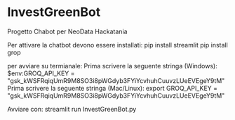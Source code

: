 # InvestGreenBot
Progetto Chabot per NeoData Hackatania

Per attivare la chatbot devono essere installati:
pip install streamlit
pip install grop

per avviare su termianale:
Prima scrivere la seguente stringa (Windows): $env:GROQ_API_KEY = "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"
Prima scrivere la seguente stringa (Mac/Linux): export GROQ_API_KEY = "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"

Avviare con:
streamlit run InvestGreenBot.py
